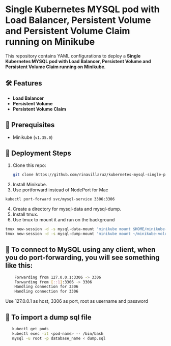 # Single Kubernetes MYSQL pod with Load Balancer, Persistent Volume and Persistent Volume Claim running on Minikube

This repository contains YAML configurations to deploy a **Single Kubernetes MYSQL pod with Load Balancer, Persistent Volume and Persistent Volume Claim running on Minikube**.

## 🛠️ Features
- **Load Balancer**
- **Persistent Volume**
- **Persistent Volume Claim** 

## 📌 Prerequisites
- Minikube (`v1.35.0`)

## 🚀 Deployment Steps
1. Clone this repo:
   ```sh
   git clone https://github.com/rinavillaruz/kubernetes-mysql-single-pod-pvc.git
2. Install Minikube.
3. Use portforward instead of NodePort for Mac
```sh
kubectl port-forward svc/mysql-service 3306:3306
```
4. Create a directory for mysql-data and mysql-dump.
5. Install tmux.
5. Use tmux to mount it and run on the background
```sh
tmux new-session -d -s mysql-data-mount 'minikube mount $HOME/minikube-volumes/mysql-data:/var/lib/mysql'
tmux new-session -d -s mysql-dump-mount 'minikube mount ~/minikube-volumes/mysql-dump:/dump'
```

## 📝 To connect to MySQL using any client, when you do port-forwarding, you will see something like this:
```sh
    Forwarding from 127.0.0.1:3306 -> 3306
    Forwarding from [::1]:3306 -> 3306
    Handling connection for 3306
    Handling connection for 3306
```
Use 127.0.0.1 as host, 3306 as port, root as username and password

## 📝 To import a dump sql file
   ```sh
      kubectl get pods
      kubectl exec -it <pod-name> -- /bin/bash
      mysql -u root -p database_name < dump.sql
   ```